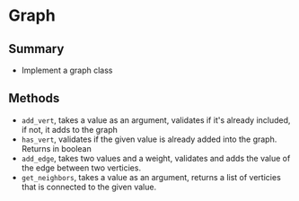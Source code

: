 # Graph

## Summary
- Implement a graph class

## Methods
- `add_vert`, takes a value as an argument, validates if it's already included, if not, it adds to the graph
- `has_vert`, validates if the given value is already added into the graph. Returns in boolean
- `add_edge`, takes two values and a weight, validates and adds the value of the edge between two verticies.
- `get_neighbors`, takes a value as an argument, returns a list of verticies that is connected to the given value.
